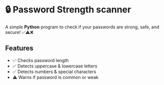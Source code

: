 

# 🔒 Password Strength scanner

A simple **Python** program to check if your passwords are strong, safe, and secure! ✅⚠️❌

## Features
- ✅ Checks password length  
- ✅ Detects uppercase & lowercase letters  
- ✅ Detects numbers & special characters  
- ⚠️ Warns if password is common or weak  
